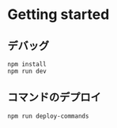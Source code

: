 # Getting started
## デバッグ
```
npm install
npm run dev
```

## コマンドのデプロイ
```
npm run deploy-commands
```

